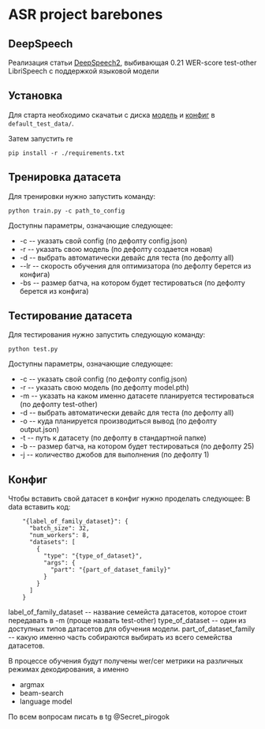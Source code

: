 # ASR project barebones

## DeepSpeech

Реализация статьи [DeepSpeech2](http://proceedings.mlr.press/v48/amodei16.pdf), выбивающая 0.21 WER-score test-other LibriSpeech с поддержкой языковой модели

## Установка

Для старта необходимо скачатьи с диска [модель](https://drive.google.com/file/d/15ggn5IlBNqpP9XJQn0t9HcrrHfJrlVcS/view?usp=drive_link) и [конфиг](https://drive.google.com/file/d/1zouR5gI1fqcv7yj2d-Yxd7FkztHtQBjg/view?usp=drive_link) в `default_test_data/`.

Затем запустить re
```shell
pip install -r ./requirements.txt
```

## Тренировка датасета
Для тренировки нужно запустить команду:
``` shell
python train.py -c path_to_config
```
Доступны параметры, означающие следующее:
* -c -- указать свой config (по дефолту config.json)
* -r -- указать свою модель (по дефолту создается новая)
* -d -- выбрать автоматически девайс для теста (по дефолту all)
* --lr -- скорость обучения для оптимизатора (по дефолту берется из конфига)
* -bs -- размер батча, на котором будет тестироваться (по дефолту берется из конфига)


## Тестирование датасета
Для тестирования нужно запустить следующую команду:
```shell
python test.py
```
Доступны параметры, означающие следующее:
* -c -- указать свой config (по дефолту config.json)
* -r -- указать свою модель (по дефолту model.pth)
* -m -- указать на каком именно датасете планируется тестироваться (по дефолту test-other)
* -d -- выбрать автоматически девайс для теста (по дефолту all)
* -o -- куда планируется производиться вывод (по дефолту output.json)
* -t -- путь к датасету (по дефолту в стандартной папке)
* -b -- размер батча, на котором будет тестироваться (по дефолту 25)
* -j -- количество джобов для выполнения (по дефолту 1)

## Конфиг
Чтобы вставить свой датасет в конфиг нужно проделать следующее:
В data вставить код:
```shell
    "{label_of_family_dataset}": {
      "batch_size": 32,
      "num_workers": 8,
      "datasets": [
        {
          "type": "{type_of_dataset}",
          "args": {
            "part": "{part_of_dataset_family}"
          }
        }
      ]
    }
```
label_of_family_dataset -- название семейста датасетов, которое стоит передавать в -m (проще назвать test-other)
type_of_dataset -- один из доступных типов датасетов для обучения модели.
part_of_dataset_family -- какую именно часть собираются выбирать из всего семейства датасетов.

В процессе обучения будут получены wer/cer метрики на различных режимах декодирования, а именно
* argmax
* beam-search
* language model


По всем вопросам писать в tg @Secret_pirogok
